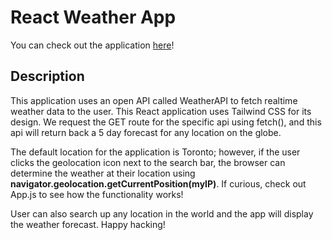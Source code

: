 # React Weather App
You can check out the application [here](https://react-weatherapp-pink.vercel.app/)!

## Description
This application uses an open API called WeatherAPI to fetch realtime weather data to the user. This React application uses Tailwind CSS for its design. We request the GET route for the specific api using fetch(), and this api will return back a 5 day forecast for any location on the globe. 

The default location for the application is Toronto; however, if the user clicks the geolocation icon next to the search bar, the browser can determine the weather at their location using **navigator.geolocation.getCurrentPosition(myIP)**. If curious, check out App.js to see how the functionality works!

User can also search up any location in the world and the app will display the weather forecast. Happy hacking!
